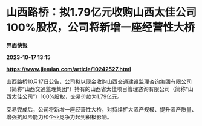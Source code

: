 # 山西路桥：拟1.79亿元收购山西太佳公司100%股权，公司将新增一座经营性大桥
**界面快报**

**2023-10-17 13:15**

**https://www.jiemian.com/article/10242527.html**

山西路桥10月17日公告，公司拟以现金收购山西交通建设监理咨询集团有限公司（简称“山西交通监理集团”）持有的山西省太佳项目管理咨询有限公司（简称“山西太佳公司”）100%股权，交易价款为1.79亿元。

交易完成后，公司将新增一座经营性大桥，对持续扩大资产规模、提升资产质量、增强抗风险能力和企业竞争力起到积极影响。